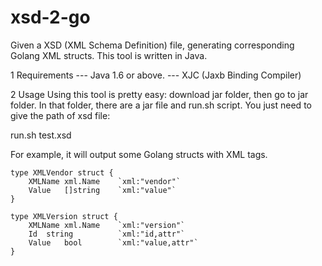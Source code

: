 xsd-2-go
========

Given a XSD (XML Schema Definition) file, generating corresponding Golang XML structs. 
This tool is written in Java.

1 Requirements
--- Java 1.6 or above.
--- XJC (Jaxb Binding Compiler) 

2 Usage
Using this tool is pretty easy: download jar folder, then go to jar folder.
In that folder, there are a jar file and run.sh script. You just need to give 
the path of xsd file:

run.sh test.xsd 

For example, it will output some Golang structs with XML tags.
```
type XMLVendor struct {
	XMLName xml.Name 	`xml:"vendor"`
	Value	[]string	`xml:"value"`
}

type XMLVersion struct {
	XMLName xml.Name 	`xml:"version"`
	Id	string			`xml:"id,attr"`
	Value	bool		`xml:"value,attr"`
}
```


